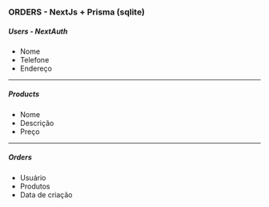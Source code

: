 ### ORDERS - NextJs + Prisma (sqlite)

##### Users - NextAuth

- Nome
- Telefone
- Endereço

---

##### Products

- Nome
- Descrição
- Preço

---

##### Orders

- Usuário
- Produtos
- Data de criação
